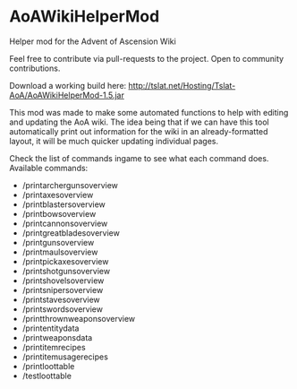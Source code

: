 # AoAWikiHelperMod
Helper mod for the Advent of Ascension Wiki

Feel free to contribute via pull-requests to the project. Open to community contributions.

Download a working build here: http://tslat.net/Hosting/Tslat-AoA/AoAWikiHelperMod-1.5.jar

This mod was made to make some automated functions to help with editing and updating the AoA wiki.
The idea being that if we can have this tool automatically print out information for the wiki in an already-formatted layout, it will be much quicker updating individual pages.

Check the list of commands ingame to see what each command does.
Available commands:
- /printarchergunsoverview
- /printaxesoverview
- /printblastersoverview
- /printbowsoverview
- /printcannonsoverview
- /printgreatbladesoverview
- /printgunsoverview
- /printmaulsoverview
- /printpickaxesoverview
- /printshotgunsoverview
- /printshovelsoverview
- /printsnipersoverview
- /printstavesoverview
- /printswordsoverview
- /printthrownweaponsoverview
- /printentitydata
- /printweaponsdata
- /printitemrecipes
- /printitemusagerecipes
- /printloottable
- /testloottable
